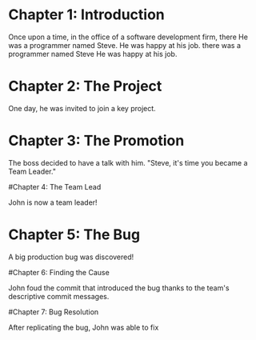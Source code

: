 # Chapter 1: Introduction

Once upon a time, in the office of a software development firm, there
He was a programmer named Steve. He was happy at his job.
there was a programmer named Steve
He was happy at his job.

# Chapter 2: The Project
One day, he was invited to join a key project.

# Chapter 3: The Promotion
The boss decided to have a talk with him. "Steve, it's time you became
a Team Leader."

#Chapter 4: The Team Lead

John is now a team leader!

# Chapter 5: The Bug

A big production bug was discovered!

#Chapter 6: Finding the Cause

John foud the commit that introduced the bug thanks to the team's descriptive 
commit messages.

#Chapter 7: Bug Resolution

After replicating the bug, John was able to fix 

